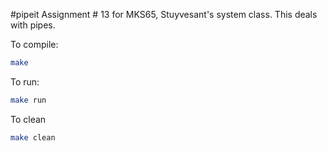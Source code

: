 #pipeit
Assignment # 13 for MKS65, Stuyvesant's system class. This deals with pipes.

To compile:
```sh
make
```

To run:
```sh
make run
```

To clean
```sh
make clean
```
